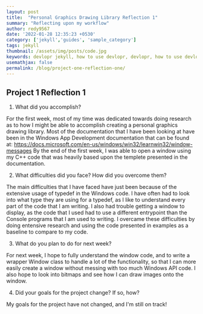 ```yaml
---
layout: post
title:  "Personal Graphics Drawing Library Reflection 1"
summary: "Reflecting upon my workflow"
author: redy9567
date: '2022-01-28 12:35:23 +0530'
category: ['jekyll','guides', 'sample_category']
tags: jekyll
thumbnail: /assets/img/posts/code.jpg
keywords: devlopr jekyll, how to use devlopr, devlopr, how to use devlopr-jekyll, devlopr-jekyll tutorial,best jekyll themes, multi categories and tags
usemathjax: false
permalink: /blog/project-one-reflection-one/
---
```


## Project 1 Reflection 1

1. What did you accomplish?

For the first week, most of my time was dedicated towards doing research as to how I might be able to accomplish creating a personal graphics drawing library. Most of the documentation that I have been looking at have been in the Windows App Development documentation that can be found at: https://docs.microsoft.com/en-us/windows/win32/learnwin32/window-messages
By the end of the first week, I was able to open a window using my C++ code that was heavily based upon the templete presented in the documentation.

2. What difficulties did you face? How did you overcome them?

The main difficulties that I have faced have just been because of the extensive usage of typedef in the Windows code. I have often had to look into what type they are using for a typedef, as I like to understand every part of the code that I am writing. I also had trouble getting a window to display, as the code that I used had to use a different entrypoint than the Console programs that I am used to writing. I overcame these difficulties by doing entensive research and using the code presented in examples as a baseline to compare to my code.

3. What do you plan to do for next week?

For next week, I hope to fully understand the window code, and to write a wrapper Window class to handle a lot of the functionality, so that I can more easily create a window without messing with too much Windows API code. I also hope to look into bitmaps and see how I can draw images onto the window.

4. Did your goals for the project change? If so, how?

My goals for the project have not changed, and I'm still on track!